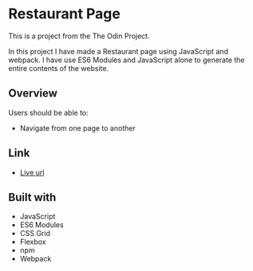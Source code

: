 
# Restaurant Page

This is a project from the The Odin Project.

In this project I have made a Restaurant page using JavaScript and webpack. I have use ES6 Modules and JavaScript alone to generate the entire contents of the website.

## Overview

Users should be able to:

- Navigate from one page to another

## Link

- [Live url](https://tajwararik.github.io/Restaurant-Page/)

## Built with

- JavaScript
- ES6 Modules
- CSS Grid
- Flexbox
- npm
- Webpack
